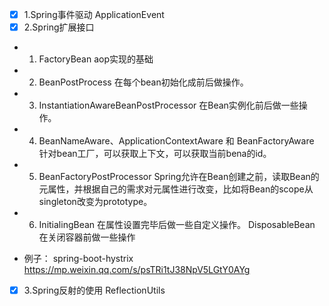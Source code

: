 
* [x] 1.Spring事件驱动 ApplicationEvent
* [x] 2.Spring扩展接口
 - 1. FactoryBean aop实现的基础
 - 2. BeanPostProcess 在每个bean初始化成前后做操作。
 - 3. InstantiationAwareBeanPostProcessor 在Bean实例化前后做一些操作。
 - 4. BeanNameAware、ApplicationContextAware 和 BeanFactoryAware 针对bean工厂，可以获取上下文，可以获取当前bena的id。
 - 5. BeanFactoryPostProcessor Spring允许在Bean创建之前，读取Bean的元属性，并根据自己的需求对元属性进行改变，比如将Bean的scope从singleton改变为prototype。
 - 6. InitialingBean 在属性设置完毕后做一些自定义操作。 DisposableBean 在关闭容器前做一些操作
 
 - 例子： spring-boot-hystrix   https://mp.weixin.qq.com/s/psTRi1tJ38NpV5LGtY0AYg
 
* [x] 3.Spring反射的使用 ReflectionUtils